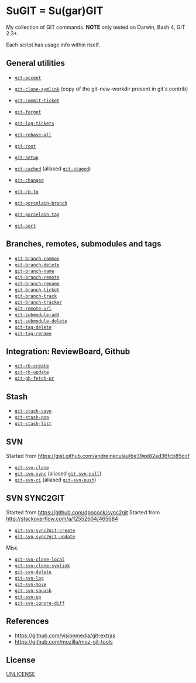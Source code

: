 # SuGIT = Su(gar)GIT

My collection of GIT commands. **NOTE** only tested on Darwin, Bash 4, GIT 2.3+.

Each script has usage info within itself.

## General utilities

* [`git-accept`](git-accept)
* [`git-clone-symlink`](git-clone-symlink) (copy of the git-new-workdir present in git's contrib)
* [`git-commit-ticket`](git-commit-ticket)
* [`git-forget`](git-forget)
* [`git-log-tickets`](git-log-tickets)
* [`git-rebase-all`](git-rebase-all)
* [`git-root`](git-root)
* [`git-setup`](git-setup)

* [`git-cached`](git-cached) (aliased [`git-staged`](git-staged))
* [`git-changed`](git-changed)

* [`git-cp-to`](git-cp-to)
* [`git-porcelain-branch`](git-porcelain-branch)
* [`git-porcelain-tag`](git-porcelain-tag)
* [`git-sort`](git-sort)

## Branches, remotes, submodules and tags

* [`git-branch-common`](git-branch-common)
* [`git-branch-delete`](git-branch-delete)
* [`git-branch-name`](git-branch-name)
* [`git-branch-remote`](git-branch-remote)
* [`git-branch-rename`](git-branch-rename)
* [`git-branch-ticket`](git-branch-ticket)
* [`git-branch-track`](git-branch-track)
* [`git-branch-tracker`](git-branch-tracker)
* [`git-remote-url`](git-remote-url)
* [`git-submodule-add`](git-submodule-add)
* [`git-submodule-delete`](git-submodule-delete)
* [`git-tag-delete`](git-tag-delete)
* [`git-tag-rename`](git-tag-rename)


## Integration: ReviewBoard, Github

* [`git-rb-create`](git-rb-create)
* [`git-rb-update`](git-rb-update)
* [`git-gh-fetch-pr`](git-gh-fetch-pr)


## Stash

* [`git-stash-save`](git-stash-save)
* [`git-stash-pop`](git-stash-pop)
* [`git-stash-list`](git-stash-list)


## SVN

Started from https://gist.github.com/andreineculau/be39ee82ad36fcb85dcf

* [`git-svn-clone`](git-svn-clone)
* [`git-svn-sync`](git-svn-sync) (aliased [`git-svn-pull`](git-svn-pull))
* [`git-svn-ci`](git-svn-ci) (aliased [`git-svn-push`](git-svn-push))

## SVN SYNC2GIT

Started from https://github.com/dpocock/sync2git
Started from http://stackoverflow.com/a/12552604/465684

* [`git-svn-sync2git-create`](git-svn-sync2git-create)
* [`git-svn-sync2git-update`](git-svn-sync2git-update)


Misc

* [`git-svn-clone-local`](git-svn-clone-local)
* [`git-svn-clone-symlink`](git-svn-clone-symlink)
* [`git-svn-delete`](git-svn-delete)
* [`git-svn-log`](git-svn-log)
* [`git-svn-move`](git-svn-move)
* [`git-svn-squash`](git-svn-squash)
* [`git-svn-up`](git-svn-up)
* [`git-svn-ignore-diff`](git-svn-ignore-diff)


## References

* https://github.com/visionmedia/git-extras
* https://github.com/mozilla/moz-git-tools


## License

[UNLICENSE](LICENSE)
